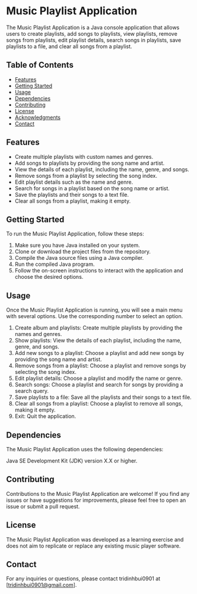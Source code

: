 # Music Playlist Application
The Music Playlist Application is a Java console application that allows users to create playlists, add songs to playlists, view playlists, remove songs from playlists, edit playlist details, search songs in playlists, save playlists to a file, and clear all songs from a playlist.

## Table of Contents
- [Features](#features)
- [Getting Started](#getting-started)
- [Usage](#usage)
- [Dependencies](#dependencies)
- [Contributing](#contributing)
- [License](#license)
- [Acknowledgments](#acknowledgments)
- [Contact](#contact)

## Features<a name="features"></a>
* Create multiple playlists with custom names and genres.
* Add songs to playlists by providing the song name and artist.
* View the details of each playlist, including the name, genre, and songs.
* Remove songs from a playlist by selecting the song index.
* Edit playlist details such as the name and genre.
* Search for songs in a playlist based on the song name or artist.
* Save the playlists and their songs to a text file.
* Clear all songs from a playlist, making it empty.

## Getting Started<a name="getting-started"></a>
To run the Music Playlist Application, follow these steps:

1. Make sure you have Java installed on your system.
2. Clone or download the project files from the repository.
3. Compile the Java source files using a Java compiler.
4. Run the compiled Java program.
5. Follow the on-screen instructions to interact with the application and choose the desired options.

## Usage<a name="usage"></a>
Once the Music Playlist Application is running, you will see a main menu with several options. Use the corresponding number to select an option.

1. Create album and playlists: Create multiple playlists by providing the names and genres.
2. Show playlists: View the details of each playlist, including the name, genre, and songs.
3. Add new songs to a playlist: Choose a playlist and add new songs by providing the song name and artist.
4. Remove songs from a playlist: Choose a playlist and remove songs by selecting the song index.
5. Edit playlist details: Choose a playlist and modify the name or genre.
6. Search songs: Choose a playlist and search for songs by providing a search query.
7. Save playlists to a file: Save all the playlists and their songs to a text file.
8. Clear all songs from a playlist: Choose a playlist to remove all songs, making it empty.
9. Exit: Quit the application.

## Dependencies<a name="dependencies"></a>
The Music Playlist Application uses the following dependencies:

Java SE Development Kit (JDK) version X.X or higher.

## Contributing<a name="contributing"></a>
Contributions to the Music Playlist Application are welcome! If you find any issues or have suggestions for improvements, please feel free to open an issue or submit a pull request.

## License<a name="license"></a>
The Music Playlist Application was developed as a learning exercise and does not aim to replicate or replace any existing music player software.

## Contact<a name="contact"></a>
For any inquiries or questions, please contact tridinhbui0901 at [tridinhbui0901@gmail.com].

